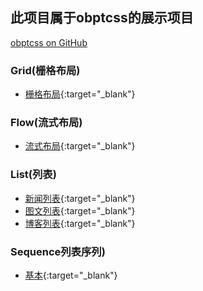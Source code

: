 ## 此项目属于obptcss的展示项目

[obptcss on GitHub](https://github.com/triday/obptcss/)

### Grid(栅格布局)

- [栅格布局](https://triday.github.io/obptdemo/demos/grid/grid.html){:target="_blank"}

### Flow(流式布局)

- [流式布局](https://triday.github.io/obptdemo/demos/flow/flow.html){:target="_blank"}
  
### List(列表)

-  [新闻列表](https://triday.github.io/obptdemo/demos/list/news.html){:target="_blank"}
-  [图文列表](https://triday.github.io/obptdemo/demos/list/news2.html){:target="_blank"}
-  [博客列表](https://triday.github.io/obptdemo/demos/list/blogs.html){:target="_blank"}

### Sequence列表序列)
-  [基本](https://triday.github.io/obptdemo/demos/sequence/seqnews.html){:target="_blank"}